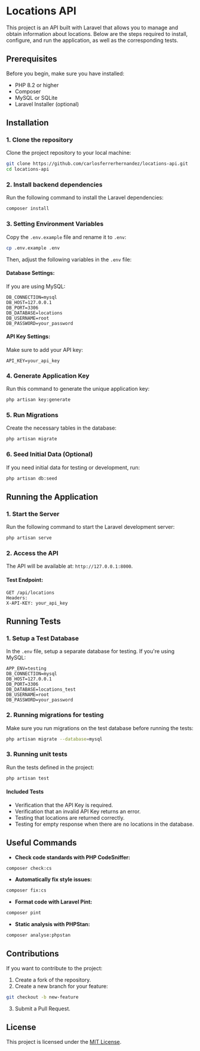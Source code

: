 # Locations API

This project is an API built with Laravel that allows you to manage and obtain information about locations. Below are the steps required to install, configure, and run the application, as well as the corresponding tests.

## **Prerequisites**
Before you begin, make sure you have installed:
- PHP 8.2 or higher
- Composer
- MySQL or SQLite
- Laravel Installer (optional)

## **Installation**

### **1. Clone the repository**
Clone the project repository to your local machine:
```bash
git clone https://github.com/carlosferrerhernandez/locations-api.git
cd locations-api
```

### **2. Install backend dependencies**
Run the following command to install the Laravel dependencies:
```bash
composer install
```

### **3. Setting Environment Variables**
Copy the `.env.example` file and rename it to `.env`:
```bash
cp .env.example .env
```
Then, adjust the following variables in the `.env` file:

#### **Database Settings:**
If you are using MySQL:
```dotenv
DB_CONNECTION=mysql
DB_HOST=127.0.0.1
DB_PORT=3306
DB_DATABASE=locations
DB_USERNAME=root
DB_PASSWORD=your_password
```

#### **API Key Settings:**
Make sure to add your API key:
```dotenv
API_KEY=your_api_key
```

### **4. Generate Application Key**
Run this command to generate the unique application key:
```bash
php artisan key:generate
```

### **5. Run Migrations**
Create the necessary tables in the database:
```bash
php artisan migrate
```

### **6. Seed Initial Data (Optional)**
If you need initial data for testing or development, run:
```bash
php artisan db:seed
```

## **Running the Application**

### **1. Start the Server**
Run the following command to start the Laravel development server:
```bash
php artisan serve
```

### **2. Access the API**
The API will be available at: `http://127.0.0.1:8000`.

#### **Test Endpoint:**
```http
GET /api/locations
Headers:
X-API-KEY: your_api_key
```

## **Running Tests**

### **1. Setup a Test Database**
In the `.env` file, setup a separate database for testing. If you're using MySQL:
```dotenv
APP_ENV=testing
DB_CONNECTION=mysql
DB_HOST=127.0.0.1
DB_PORT=3306
DB_DATABASE=locations_test
DB_USERNAME=root
DB_PASSWORD=your_password
```

### **2. Running migrations for testing**
Make sure you run migrations on the test database before running the tests:
```bash
php artisan migrate --database=mysql
```

### **3. Running unit tests**
Run the tests defined in the project:
```bash
php artisan test
```

#### **Included Tests**
- Verification that the API Key is required.
- Verification that an invalid API Key returns an error.
- Testing that locations are returned correctly.
- Testing for empty response when there are no locations in the database.

## **Useful Commands**

- **Check code standards with PHP CodeSniffer:**
```bash
composer check:cs
```

- **Automatically fix style issues:**
```bash
composer fix:cs
```

- **Format code with Laravel Pint:**
```bash
composer pint
```

- **Static analysis with PHPStan:**
```bash
composer analyse:phpstan
```

## **Contributions**

If you want to contribute to the project:
1. Create a fork of the repository.
2. Create a new branch for your feature:
```bash
git checkout -b new-feature
```
3. Submit a Pull Request.

## **License**

This project is licensed under the [MIT License](LICENSE).